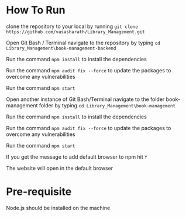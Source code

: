 # How To Run
clone the repository to your local by running `git clone https://github.com/vasasharath/Library_Management.git`

Open Git Bash / Terminal navigate to the repository by typing `cd Library_Management\book-management-backend`

Run the command `npm install` to install the dependencies

Run the command `npm audit fix --force` to update the packages to overcome any vulnerabilities 

Run the command `npm start`

Open another instance of Git Bash/Terminal navigate to the folder book-management folder by typing `cd Library_Management\book-management`

Run the command `npm install` to install the dependencies

Run the command `npm audit fix --force` to update the packages to overcome any vulnerabilities 

Run the command `npm start`

If you get the message to add default browser to npm hit `Y`

The website will open in the default browser

# Pre-requisite

Node.js should be installed on the machine